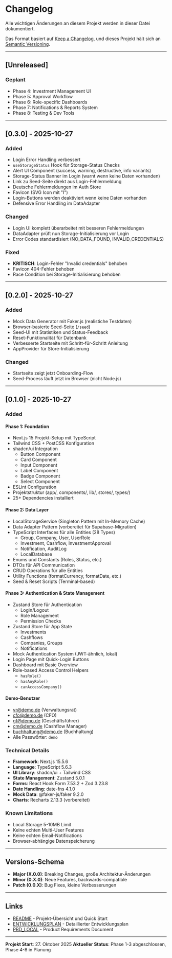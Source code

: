 # Changelog

Alle wichtigen Änderungen an diesem Projekt werden in dieser Datei dokumentiert.

Das Format basiert auf [Keep a Changelog](https://keepachangelog.com/de/1.0.0/),
und dieses Projekt hält sich an [Semantic Versioning](https://semver.org/lang/de/).

---

## [Unreleased]

### Geplant
- Phase 4: Investment Management UI
- Phase 5: Approval Workflow
- Phase 6: Role-specific Dashboards
- Phase 7: Notifications & Reports System
- Phase 8: Testing & Dev Tools

---

## [0.3.0] - 2025-10-27

### Added
- Login Error Handling verbessert
- `useStorageStatus` Hook für Storage-Status Checks
- Alert UI Component (success, warning, destructive, info variants)
- Storage-Status Banner im Login (warnt wenn keine Daten vorhanden)
- Link zu Seed-Seite direkt aus Login-Fehlermeldung
- Deutsche Fehlermeldungen im Auth Store
- Favicon (SVG Icon mit "I")
- Login-Buttons werden deaktiviert wenn keine Daten vorhanden
- Defensive Error Handling im DataAdapter

### Changed
- Login UI komplett überarbeitet mit besseren Fehlermeldungen
- DataAdapter prüft nun Storage-Initialisierung vor Login
- Error Codes standardisiert (NO_DATA_FOUND, INVALID_CREDENTIALS)

### Fixed
- **KRITISCH**: Login-Fehler "Invalid credentials" behoben
- Favicon 404-Fehler behoben
- Race Condition bei Storage-Initialisierung behoben

---

## [0.2.0] - 2025-10-27

### Added
- Mock Data Generator mit Faker.js (realistiche Testdaten)
- Browser-basierte Seed-Seite (`/seed`)
- Seed-UI mit Statistiken und Status-Feedback
- Reset-Funktionalität für Datenbank
- Verbesserte Startseite mit Schritt-für-Schritt Anleitung
- AppProvider für Store-Initialisierung

### Changed
- Startseite zeigt jetzt Onboarding-Flow
- Seed-Process läuft jetzt im Browser (nicht Node.js)

---

## [0.1.0] - 2025-10-27

### Added

#### Phase 1: Foundation
- Next.js 15 Projekt-Setup mit TypeScript
- Tailwind CSS + PostCSS Konfiguration
- shadcn/ui Integration
  - Button Component
  - Card Component
  - Input Component
  - Label Component
  - Badge Component
  - Select Component
- ESLint Configuration
- Projektstruktur (app/, components/, lib/, stores/, types/)
- 25+ Dependencies installiert

#### Phase 2: Data Layer
- LocalStorageService (Singleton Pattern mit In-Memory Cache)
- Data Adapter Pattern (vorbereitet für Supabase-Migration)
- TypeScript Interfaces für alle Entities (28 Types)
  - Group, Company, User, UserRole
  - Investment, Cashflow, InvestmentApproval
  - Notification, AuditLog
  - LocalDatabase
- Enums und Constants (Roles, Status, etc.)
- DTOs für API Communication
- CRUD Operations für alle Entities
- Utility Functions (formatCurrency, formatDate, etc.)
- Seed & Reset Scripts (Terminal-based)

#### Phase 3: Authentication & State Management
- Zustand Store für Authentication
  - Login/Logout
  - Role Management
  - Permission Checks
- Zustand Store für App State
  - Investments
  - Cashflows
  - Companies, Groups
  - Notifications
- Mock Authentication System (JWT-ähnlich, lokal)
- Login Page mit Quick-Login Buttons
- Dashboard mit Basic Overview
- Role-based Access Control Helpers
  - `hasRole()`
  - `hasAnyRole()`
  - `canAccessCompany()`

#### Demo-Benutzer
- vr@demo.de (Verwaltungsrat)
- cfo@demo.de (CFO)
- gf@demo.de (Geschäftsführer)
- cm@demo.de (Cashflow Manager)
- buchhaltung@demo.de (Buchhaltung)
- Alle Passwörter: `demo`

### Technical Details
- **Framework**: Next.js 15.5.6
- **Language**: TypeScript 5.6.3
- **UI Library**: shadcn/ui + Tailwind CSS
- **State Management**: Zustand 5.0.1
- **Forms**: React Hook Form 7.53.2 + Zod 3.23.8
- **Date Handling**: date-fns 4.1.0
- **Mock Data**: @faker-js/faker 9.2.0
- **Charts**: Recharts 2.13.3 (vorbereitet)

### Known Limitations
- Local Storage 5-10MB Limit
- Keine echten Multi-User Features
- Keine echten Email-Notifications
- Browser-abhängige Datenspeicherung

---

## Versions-Schema

- **Major (X.0.0)**: Breaking Changes, große Architektur-Änderungen
- **Minor (0.X.0)**: Neue Features, backwards-compatible
- **Patch (0.0.X)**: Bug Fixes, kleine Verbesserungen

---

## Links

- [README](./README.md) - Projekt-Übersicht und Quick Start
- [ENTWICKLUNGSPLAN](./ENTWICKLUNGSPLAN.md) - Detaillierter Entwicklungsplan
- [PRD_LOCAL](./PRD_LOCAL.md) - Product Requirements Document

---

**Projekt Start**: 27. Oktober 2025
**Aktueller Status**: Phase 1-3 abgeschlossen, Phase 4-8 in Planung
